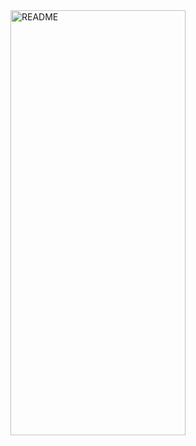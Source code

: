 <img src="https://github.com/user-attachments/assets/63f12fa1-1400-4b81-b04c-596395311abe" alt="README" width="280px" height="680px">
